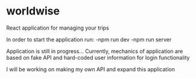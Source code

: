 # worldwise
React application for managing your trips

In order to start the application run:
-npm run dev
-npm run server

Application is still in progress...
Currently, mechanics of application are based on fake API and hard-coded user information for login functionality

I will be working on making my own API and expand this application
